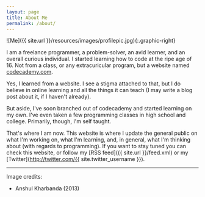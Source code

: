 ```yaml
---
layout: page
title: About Me
permalink: /about/
---
```


![Me]({{ site.url }}/resources/images/profilepic.jpg){:.graphic-right}

I am a freelance programmer, a problem-solver, an avid learner, and an overall curious individual. I started learning how to code at the ripe age of 16. Not from a class, or any extracuricular program, but a website named [codecademy.com](http://www.codecademy.com). 

Yes, I learned from a website. I see a stigma attached to that, but I do believe in online learning and all the things it can teach (I may write a blog post about it, if I haven't already).

But aside, I've soon branched out of codecademy and started learning on my own. I've even taken a few programming classes in high school and college. Primarily, though, I'm self taught.

That's where I am now. This website is where I update the general public on what I'm working on, what I'm learning, and, in general, what I'm thinking about (with regards to programming). If you want to stay tuned you can check this website, or follow my [RSS feed]({{ site.url }}/feed.xml) or my [Twitter](http://twitter.com/{{ site.twitter_username }}).

---
Image credits:

- Anshul Kharbanda (2013)